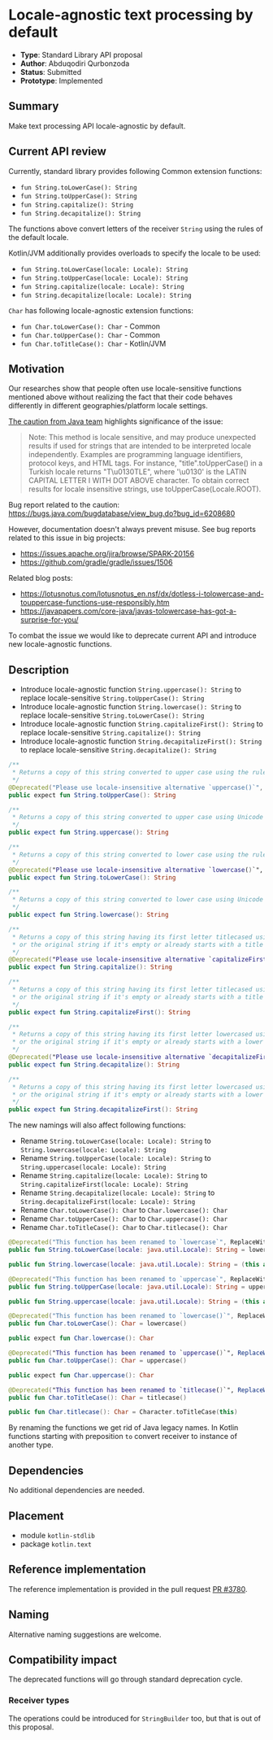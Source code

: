 # Locale-agnostic text processing by default

* **Type**: Standard Library API proposal
* **Author**: Abduqodiri Qurbonzoda
* **Status**: Submitted
* **Prototype**: Implemented

## Summary

Make text processing API locale-agnostic by default.

## Current API review

Currently, standard library provides following Common extension functions: 
* `fun String.toLowerCase(): String`
* `fun String.toUpperCase(): String`
* `fun String.capitalize(): String`
* `fun String.decapitalize(): String`

The functions above convert letters of the receiver `String` using the rules of the default locale.

Kotlin/JVM additionally provides overloads to specify the locale to be used:
* `fun String.toLowerCase(locale: Locale): String`
* `fun String.toUpperCase(locale: Locale): String`
* `fun String.capitalize(locale: Locale): String`
* `fun String.decapitalize(locale: Locale): String`

`Char` has following locale-agnostic extension functions:
* `fun Char.toLowerCase(): Char` - Common
* `fun Char.toUpperCase(): Char` - Common
* `fun Char.toTitleCase(): Char` - Kotlin/JVM

## Motivation

Our researches show that people often use locale-sensitive functions mentioned above without realizing the fact that their code behaves differently 
in different geographies/platform locale settings. 

[The caution from Java team](https://docs.oracle.com/en/java/javase/11/docs/api/java.base/java/lang/String.html#toUpperCase()) highlights significance of the issue:
>Note: This method is locale sensitive, and may produce unexpected results if used for strings that are intended to be interpreted locale independently. 
>Examples are programming language identifiers, protocol keys, and HTML tags. For instance, "title".toUpperCase() in a Turkish locale returns "T\u0130TLE", 
>where '\u0130' is the LATIN CAPITAL LETTER I WITH DOT ABOVE character. To obtain correct results for locale insensitive strings, use toUpperCase(Locale.ROOT).

Bug report related to the caution: https://bugs.java.com/bugdatabase/view_bug.do?bug_id=6208680 

However, documentation doesn't always prevent misuse. See bug reports related to this issue in big projects:
* https://issues.apache.org/jira/browse/SPARK-20156
* https://github.com/gradle/gradle/issues/1506

Related blog posts:
* https://lotusnotus.com/lotusnotus_en.nsf/dx/dotless-i-tolowercase-and-touppercase-functions-use-responsibly.htm
* https://javapapers.com/core-java/javas-tolowercase-has-got-a-surprise-for-you/

To combat the issue we would like to deprecate current API and introduce new locale-agnostic functions.

## Description

* Introduce locale-agnostic function `String.uppercase(): String` to replace locale-sensitive `String.toUpperCase(): String`
* Introduce locale-agnostic function `String.lowercase(): String` to replace locale-sensitive `String.toLowerCase(): String`
* Introduce locale-agnostic function `String.capitalizeFirst(): String` to replace locale-sensitive `String.capitalize(): String`
* Introduce locale-agnostic function `String.decapitalizeFirst(): String` to replace locale-sensitive `String.decapitalize(): String`

```kotlin
/**
 * Returns a copy of this string converted to upper case using the rules of the default locale.
 */
@Deprecated("Please use locale-insensitive alternative `uppercase()`", ReplaceWith("uppercase()"))
public expect fun String.toUpperCase(): String

/**
 * Returns a copy of this string converted to upper case using Unicode mapping rules of the invariant locale.
 */
public expect fun String.uppercase(): String

/**
 * Returns a copy of this string converted to lower case using the rules of the default locale.
 */
@Deprecated("Please use locale-insensitive alternative `lowercase()`", ReplaceWith("lowercase()"))
public expect fun String.toLowerCase(): String

/**
 * Returns a copy of this string converted to lower case using Unicode mapping rules of the invariant locale.
 */
public expect fun String.lowercase(): String

/**
 * Returns a copy of this string having its first letter titlecased using the rules of the default locale,
 * or the original string if it's empty or already starts with a title case letter.
 */
@Deprecated("Please use locale-insensitive alternative `capitalizeFirst()`", ReplaceWith("capitalizeFirst()"))
public expect fun String.capitalize(): String

/**
 * Returns a copy of this string having its first letter titlecased using Unicode mapping rules of the invariant locale,
 * or the original string if it's empty or already starts with a title case letter.
 */
public expect fun String.capitalizeFirst(): String

/**
 * Returns a copy of this string having its first letter lowercased using the rules of the default locale,
 * or the original string if it's empty or already starts with a lower case letter.
 */
@Deprecated("Please use locale-insensitive alternative `decapitalizeFirst()`", ReplaceWith("decapitalizeFirst()"))
public expect fun String.decapitalize(): String

/**
 * Returns a copy of this string having its first letter lowercased using Unicode mapping rules of the invariant locale,
 * or the original string if it's empty or already starts with a lower case letter.
 */
public expect fun String.decapitalizeFirst(): String
```

The new namings will also affect following functions:

* Rename `String.toLowerCase(locale: Locale): String` to `String.lowercase(locale: Locale): String`
* Rename `String.toUpperCase(locale: Locale): String` to `String.uppercase(locale: Locale): String`
* Rename `String.capitalize(locale: Locale): String` to `String.capitalizeFirst(locale: Locale): String`
* Rename `String.decapitalize(locale: Locale): String` to `String.decapitalizeFirst(locale: Locale): String`
* Rename `Char.toLowerCase(): Char` to `Char.lowercase(): Char`
* Rename `Char.toUpperCase(): Char` to `Char.uppercase(): Char`
* Rename `Char.toTitleCase(): Char` to `Char.titlecase(): Char`

```kotlin
@Deprecated("This function has been renamed to `lowercase`", ReplaceWith("lowercase(locale)"))
public fun String.toLowerCase(locale: java.util.Locale): String = lowercase(locale)

public fun String.lowercase(locale: java.util.Locale): String = (this as java.lang.String).toLowerCase(locale)

@Deprecated("This function has been renamed to `uppercase`", ReplaceWith("uppercase(locale)"))
public fun String.toUpperCase(locale: java.util.Locale): String = uppercase(locale)

public fun String.uppercase(locale: java.util.Locale): String = (this as java.lang.String).toUpperCase(locale)

@Deprecated("This function has been renamed to `lowercase()`", ReplaceWith("lowercase()"))
public fun Char.toLowerCase(): Char = lowercase()

public expect fun Char.lowercase(): Char

@Deprecated("This function has been renamed to `uppercase()`", ReplaceWith("uppercase()"))
public fun Char.toUpperCase(): Char = uppercase()

public expect fun Char.uppercase(): Char

@Deprecated("This function has been renamed to `titlecase()`", ReplaceWith("titlecase()"))
public fun Char.toTitleCase(): Char = titlecase()

public fun Char.titlecase(): Char = Character.toTitleCase(this)
```

By renaming the functions we get rid of Java legacy names. 
In Kotlin functions starting with preposition `to` convert receiver to instance of another type.

## Dependencies

No additional dependencies are needed.

## Placement

- module `kotlin-stdlib`
- package `kotlin.text`

## Reference implementation

The reference implementation is provided in the pull request [PR #3780](https://github.com/JetBrains/kotlin/pull/3780).

## Naming

Alternative naming suggestions are welcome.

## Compatibility impact

The deprecated functions will go through standard deprecation cycle.

### Receiver types

The operations could be introduced for `StringBuilder` too, but that is out of this proposal.

